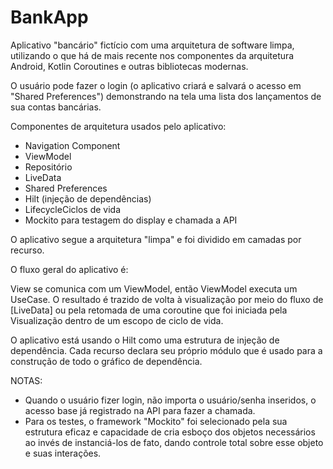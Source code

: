 # BankApp
Aplicativo "bancário" fictício com uma arquitetura de software limpa, utilizando o que há de mais recente nos componentes da arquitetura Android, Kotlin Coroutines e outras bibliotecas modernas.

O usuário pode fazer o login (o aplicativo criará e salvará o acesso em "Shared Preferences") demonstrando na tela uma lista dos lançamentos de sua contas bancárias.

Componentes de arquitetura usados pelo aplicativo:

- Navigation Component
- ViewModel
- Repositório
- LiveData
- Shared Preferences
- Hilt (injeção de dependências)
- LifecycleCiclos de vida
- Mockito para testagem do display e chamada a API

O aplicativo segue a arquitetura "limpa" e foi dividido em camadas por recurso.

O fluxo geral do aplicativo é:

View se comunica com um ViewModel, então ViewModel executa um UseCase. O resultado é trazido de volta à visualização por meio do fluxo de [LiveData] ou pela retomada de uma coroutine que foi iniciada pela Visualização dentro de um escopo de ciclo de vida.

O aplicativo está usando o Hilt como uma estrutura de injeção de dependência. Cada recurso declara seu próprio módulo que é usado para a construção de todo o gráfico de dependência.

NOTAS:

- Quando o usuário fizer login, não importa o usuário/senha inseridos, o acesso base já registrado na API para fazer a chamada. 
- Para os testes, o framework "Mockito" foi selecionado pela sua estrutura eficaz e capacidade de cria esboço dos objetos necessários ao invés de instanciá-los de fato, dando controle total sobre esse objeto e suas interações.
